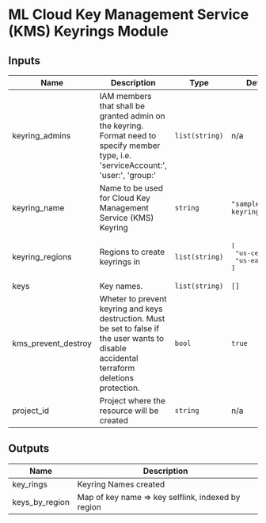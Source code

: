 # ML Cloud Key Management Service (KMS) Keyrings Module

<!-- BEGINNING OF PRE-COMMIT-TERRAFORM DOCS HOOK -->
## Inputs

| Name | Description | Type | Default | Required |
|------|-------------|------|---------|:--------:|
| keyring\_admins | IAM members that shall be granted admin on the keyring. Format need to specify member type, i.e. 'serviceAccount:', 'user:', 'group:' | `list(string)` | n/a | yes |
| keyring\_name | Name to be used for Cloud Key Management Service (KMS) Keyring | `string` | `"sample-keyring"` | no |
| keyring\_regions | Regions to create keyrings in | `list(string)` | <pre>[<br>  "us-central1",<br>  "us-east4"<br>]</pre> | no |
| keys | Key names. | `list(string)` | `[]` | no |
| kms\_prevent\_destroy | Wheter to prevent keyring and keys destruction. Must be set to false if the user wants to disable accidental terraform deletions protection. | `bool` | `true` | no |
| project\_id | Project where the resource will be created | `string` | n/a | yes |

## Outputs

| Name | Description |
|------|-------------|
| key\_rings | Keyring Names created |
| keys\_by\_region | Map of key name => key selflink, indexed by region |

<!-- END OF PRE-COMMIT-TERRAFORM DOCS HOOK -->
